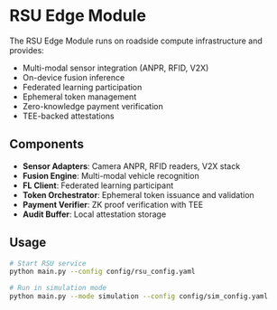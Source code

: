 # RSU Edge Module

The RSU Edge Module runs on roadside compute infrastructure and provides:
- Multi-modal sensor integration (ANPR, RFID, V2X)
- On-device fusion inference
- Federated learning participation
- Ephemeral token management
- Zero-knowledge payment verification
- TEE-backed attestations

## Components
- **Sensor Adapters**: Camera ANPR, RFID readers, V2X stack
- **Fusion Engine**: Multi-modal vehicle recognition
- **FL Client**: Federated learning participant
- **Token Orchestrator**: Ephemeral token issuance and validation
- **Payment Verifier**: ZK proof verification with TEE
- **Audit Buffer**: Local attestation storage

## Usage
```bash
# Start RSU service
python main.py --config config/rsu_config.yaml

# Run in simulation mode
python main.py --mode simulation --config config/sim_config.yaml
```
